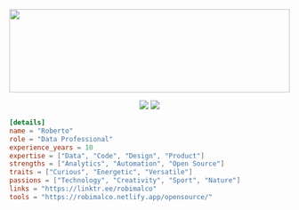 <img src="https://github.com/robimalco/robimalco/blob/master/32765410_10215885653635191_5883101474547826688_o.jpg" width="100%" height="150">
<p align="center">
  <img src="https://github-profile-summary-cards.vercel.app/api/cards/most-commit-language?username=robertocommit&theme=github_dark">
  <img src="https://github-profile-summary-cards.vercel.app/api/cards/productive-time?username=robertocommit&theme=github_dark">
</p>

```toml
[details]
name = "Roberto"
role = "Data Professional"
experience_years = 10
expertise = ["Data", "Code", "Design", "Product"]
strengths = ["Analytics", "Automation", "Open Source"]
traits = ["Curious", "Energetic", "Versatile"]
passions = ["Technology", "Creativity", "Sport", "Nature"]
links = "https://linktr.ee/robimalco"
tools = "https://robimalco.netlify.app/opensource/"
```
